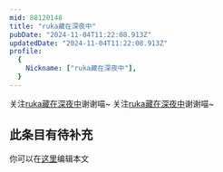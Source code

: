 ```yaml
---
mid: 88120148
title: "ruka藏在深夜中"
pubDate: "2024-11-04T11:22:08.913Z"
updatedDate: "2024-11-04T11:22:08.913Z"
profile:
  {
    Nickname: ["ruka藏在深夜中"],
  }
---
```


关注[ruka藏在深夜中](https://space.bilibili.com/88120148)谢谢喵~ 关注[ruka藏在深夜中](https://space.bilibili.com/88120148)谢谢喵~

## 此条目有待补充
你可以在[这里](https://github.com/Yuhanawa/VTuber.ICU-Content/edit/master/v/ruka藏在深夜中/index.md)编辑本文
